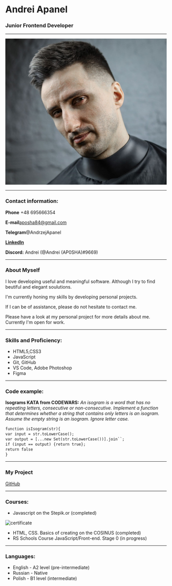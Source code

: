 # Andrei Apanel

### Junior Frontend Developer

---

![myphoto](assets/img/git.jpg)

---

### Contact information:

**Phone** +48 695666354

**E-mail**aposha84@gmail.com

**Telegram**@AndrzejApanel

**[LinkedIn](https://www.linkedin.com/in/andrzej-apanel/)**

**Discord:** Andrei (@Andrei (AP0SHA)#9669)

---

### About Myself

I love developing useful and meaningful software. Although I try to find beutiful and elegant soulutions.

I'm currently honing my skills by developing personal projects.

If I can be of assistance, please do not hesitate to contact me.

Please have a look at my personal project for more details about me. Currently I'm open for work.

---

### Skills and Proficiency:

- HTML5,CSS3
- JavaScript
- Git, GitHub
- VS Code, Adobe Photoshop
- Figma

---

### Code example:

**Isograms KATA from CODEWARS:** _An isogram is a word that has no repeating letters, consecutive or non-consecutive. Implement a function that determines whether a string that contains only letters is an isogram. Assume the empty string is an isogram. Ignore letter case._

```
function isIsogram(str){
var input = str.toLowerCase();
var output = [...new Set(str.toLowerCase())].join``;
if (input == output) {return true};
return false
}
```

---

### My Project

[GitHub](https://github.com/AndreiApanel/First_project.git)

---

### Courses:

- Javascript on the Stepik.or (completed)

![certificate](https://stepik.org/certificate/36eb9ebc297f077f183e214b0dc587c8205f5990.png?resolution=low)

- HTML, CSS. Basics of creating on the COSINUS (completed)
- RS Schools Course JavaScript/Front-end. Stage 0 (in progress)

---

### Languages:

- English - A2 level (pre-intermediate)
- Russian - Native
- Polish - B1 level (intermediate)
